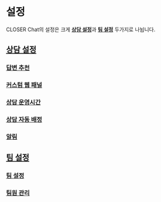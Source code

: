 # 설정

CLOSER Chat의 설정은 크게 [**상담 설정**](undefined.md)과 [**팀 설정**](undefined-1.md) 두가지로 나뉩니다.

## [상담 설정](undefined.md)

### [답변 추천](undefined.md#undefined)

### [커스텀 웹 패널](undefined.md#undefined-1)

### [상담 운영시간](undefined.md#undefined-2)

### [상담 자동 배정](undefined.md#undefined-3)

### [알림](undefined.md#undefined-4)

## [팀 설정](undefined-1.md)

### [팀 설정](undefined-1.md#undefined)

### [팀원 관리](undefined-1.md#undefined-1)



